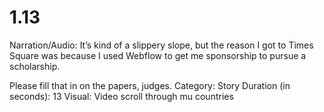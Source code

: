 # 1.13

Narration/Audio: It’s kind of a slippery slope, but the reason I got to Times Square was because I used Webflow to get me sponsorship to pursue a scholarship. 

Please fill that in on the papers, judges.
Category: Story
Duration (in seconds): 13
Visual: Video scroll through mu countries